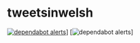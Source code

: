 # tweetsinwelsh


[![dependabot alerts](https://img.shields.io/badge/PR-is%20merged-blue.svg)](https://github.com/robertdpowell/tweetsinwelsh/pulls)]
[![dependabot alerts](https://img.shields.io/github/languages/code-size/robertdpowell/tweetsinwelsh?color=green)]
 

